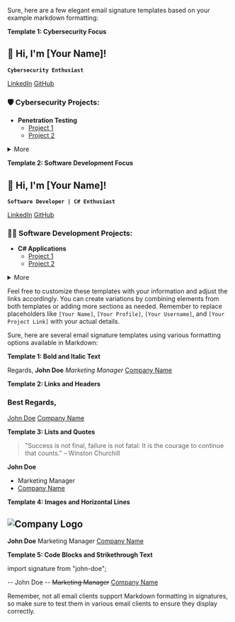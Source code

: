 Sure, here are a few elegant email signature templates based on your example markdown formatting:

**Template 1: Cybersecurity Focus**

## 👋 Hi, I'm [Your Name]!

**`Cybersecurity Enthusiast`**

[LinkedIn](https://linkedin.com/in/your-profile)
[GitHub](https://github.com/your-username)

### 🛡️ Cybersecurity Projects:

- **Penetration Testing**
  - [Project 1](https://your-project-link)
  - [Project 2](https://your-project-link)

<details>
  <summary>More</summary>

### 📊 Stats

![Your Name's GitHub stats](https://github-readme-stats.vercel.app/api?username=your-username&show_icons=true&theme=transparent)

</details>


**Template 2: Software Development Focus**

## 👋 Hi, I'm [Your Name]!

**`Software Developer | C# Enthusiast`**

[LinkedIn](https://linkedin.com/in/your-profile)
[GitHub](https://github.com/your-username)

### 👨‍💻 Software Development Projects:

- **C# Applications**
  - [Project 1](https://your-project-link)
  - [Project 2](https://your-project-link)

<details>
  <summary>More</summary>

### 📊 Stats

![Your Name's GitHub stats](https://github-readme-stats.vercel.app/api?username=your-username&show_icons=true&theme=transparent)

</details>

Feel free to customize these templates with your information and adjust the links accordingly. You can create variations by combining elements from both templates or adding more sections as needed. Remember to replace placeholders like `[Your Name]`, `[Your Profile]`, `[Your Username]`, and `[Your Project Link]` with your actual details.


Sure, here are several email signature templates using various formatting options available in Markdown:

**Template 1: Bold and Italic Text**

Regards,
**John Doe**
*Marketing Manager*
[Company Name](https://www.company.com)


**Template 2: Links and Headers**

### Best Regards,
[John Doe](mailto:john.doe@email.com)
[Company Name](https://www.company.com)


**Template 3: Lists and Quotes**

> "Success is not final, failure is not fatal: It is the courage to continue that counts."
> – Winston Churchill

**John Doe**
- Marketing Manager
- [Company Name](https://www.company.com)


**Template 4: Images and Horizontal Lines**

![Company Logo](https://www.company.com/logo.png)
---
**John Doe**
Marketing Manager
[Company Name](https://www.company.com)


**Template 5: Code Blocks and Strikethrough Text**


import signature from "john-doe";

-- John Doe --
~~Marketing Manager~~
[Company Name](https://www.company.com)



Remember, not all email clients support Markdown formatting in signatures, so make sure to test them in various email clients to ensure they display correctly.
